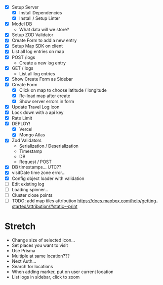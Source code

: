 * [x] Setup Server
  * [x] Install Dependencies
  * [x] Install / Setup Linter
* [x] Model DB
  * What data will we store?
* [x] Setup ZOD Validator
* [x] Create Form to add a new entry
* [x] Setup Map SDK on client
* [x] List all log entries on map
* [x] POST /logs
  * Create a new log entry
* [x] GET / logs
  * List all log entries
* [x] Show Create Form as Sidebar
* [x] Create Form
  * [x] Click on map to choose latitude / longitude
  * [x] Re-load map after create
  * [x] Show server errors in form
* [x] Update Travel Log Icon
* [x] Lock down with a api key
* [x] Rate Limit
* [x] DEPLOY!
  * [x] Vercel
  * [x] Mongo Atlas
* [x] Zod Validators
  * Serialization / Deserialization
  * Timestamp
  * DB
  * Request / POST
* [x] DB timestamps... UTC??
* [x] visitDate time zone error...
* [x] Config object loader with validation
* [ ] Edit existing log
* [ ] Loading spinner...
* [ ] Cluster close points
* [ ] TODO: add map tiles attribution https://docs.mapbox.com/help/getting-started/attribution/#static--print

# Stretch

* Change size of selected icon...
* Set places you want to visit
* Use Prisma
* Multiple at same location???
* Next Auth...
* Search for locations
* When adding marker, put on user current location
* List logs in sidebar, click to zoom